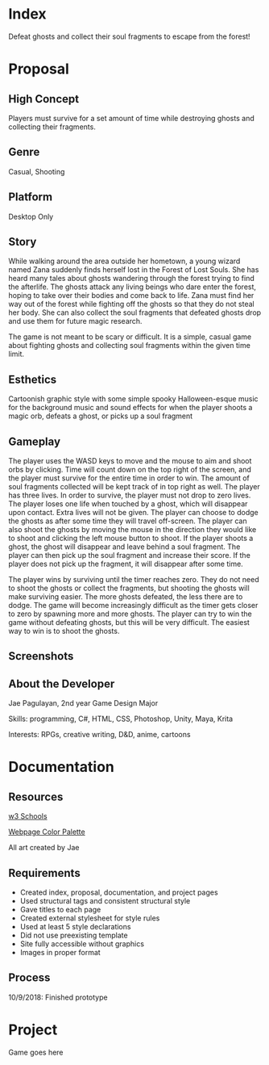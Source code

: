 # Index
Defeat ghosts and collect their soul fragments to escape from the forest!

# Proposal
## High Concept
Players must survive for a set amount of time while destroying ghosts and collecting their fragments.
## Genre
Casual, Shooting
## Platform
Desktop Only
## Story
While walking around the area outside her hometown, a young wizard named Zana suddenly finds herself lost in the Forest of Lost Souls. She has heard many tales about ghosts wandering through the forest trying to find the afterlife. The ghosts attack any living beings who dare enter the forest, hoping to take over their bodies and come back to life. Zana must find her way out of the forest while fighting off the ghosts so that they do not steal her body. She can also collect the soul fragments that defeated ghosts drop and use them for future magic research.

The game is not meant to be scary or difficult. It is a simple, casual game about fighting ghosts and collecting soul fragments within the given time limit.
## Esthetics
Cartoonish graphic style with some simple spooky Halloween-esque music for the background music and sound effects for when the player shoots a magic orb, defeats a ghost, or picks up a soul fragment
## Gameplay
The player uses the WASD keys to move and the mouse to aim and shoot orbs by clicking. Time will count down on the top right of the screen, and the player must survive for the entire time in order to win. The amount of soul fragments collected will be kept track of in top right as well. The player has three lives. In order to survive, the player must not drop to zero lives. The player loses one life when touched by a ghost, which will disappear upon contact. Extra lives will not be given. The player can choose to dodge the ghosts as after some time they will travel off-screen. The player can also shoot the ghosts by moving the mouse in the direction they would like to shoot and clicking the left mouse button to shoot. If the player shoots a ghost, the ghost will disappear and leave behind a soul fragment. The player can then pick up the soul fragment and increase their score. If the player does not pick up the fragment, it will disappear after some time.

The player wins by surviving until the timer reaches zero. They do not need to shoot the ghosts or collect the fragments, but shooting the ghosts will make surviving easier. The more ghosts defeated, the less there are to dodge. The game will become increasingly difficult as the timer gets closer to zero by spawning more and more ghosts. The player can try to win the game without defeating ghosts, but this will be very difficult. The easiest way to win is to shoot the ghosts.
## Screenshots

## About the Developer
Jae Pagulayan, 2nd year Game Design Major

Skills: programming, C#, HTML, CSS, Photoshop, Unity, Maya, Krita

Interests: RPGs, creative writing, D&D, anime, cartoons

# Documentation
## Resources
[w3 Schools](https://www.w3schools.com/)

[Webpage Color Palette](https://www.colourlovers.com/palette/54697/Trick_or_Treat)

All art created by Jae
## Requirements
* Created index, proposal, documentation, and project pages
* Used structural tags and consistent structural style
* Gave titles to each page
* Created external stylesheet for style rules
* Used at least 5 style declarations
* Did not use preexisting template
* Site fully accessible without graphics
* Images in proper format
## Process
10/9/2018: Finished prototype

# Project
Game goes here
